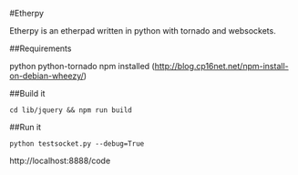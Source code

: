 #Etherpy

Etherpy is an etherpad written in python with tornado and websockets.

##Requirements

python
python-tornado
npm installed (http://blog.cp16net.net/npm-install-on-debian-wheezy/)

##Build it

    cd lib/jquery && npm run build

##Run it

    python testsocket.py --debug=True

http://localhost:8888/code

